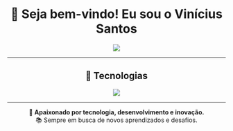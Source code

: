 <div align="center">
  
  # 👋 Seja bem-vindo! Eu sou o **Vinícius Santos**  
  
  <a href="https://www.linkedin.com/in/viniciusnt/" target="_blank" rel="noopener noreferrer">
    <img src="https://img.shields.io/badge/LinkedIn-0077B5?style=for-the-badge&logo=linkedin&logoColor=white">
  </a>

  ---

  ## 🚀 Tecnologias  
  <p align="center">
    <a href="https://skillicons.dev">
      <img src="https://skillicons.dev/icons?i=aws,html,css,js,git,github,java,php,laravel,phpstorm,vscode,mysql,notion,windows,ubuntu" />
    </a>
  </p>

  ---

  🎯 **Apaixonado por tecnologia, desenvolvimento e inovação.**  
  📚 Sempre em busca de novos aprendizados e desafios.  
</div>
